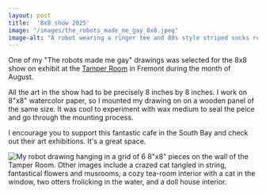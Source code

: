 ```yaml
---
layout: post
title:  '8x8 show 2025'
image: "/images/the_robots_made_me_gay_8x8.jpeg"
image-alt: "A robot wearing a ringer tee and 80s style striped socks roller skating on walkway overlooking a beach scene with palm trees, umbrellas, and chaises. Graffiti on the wall along the walkway reads \"The Robots Made Me Gay.\""
---
```

One of my "The robots made me gay" drawings was selected for the 8x8 show on exhibit at the [Tamper Room](https://www.instagram.com/tamperroom/) in Fremont during the month of August.

All the art in the show had to be precisely 8 inches by 8 inches. I work on 8"x8" watercolor paper, so I mounted my drawing on on a wooden panel of the same size. It was cool to experiment with wax medium to seal the peice and go through the mounting process.

I encourage you to support this fantastic cafe in the South Bay and check out their art exhibitions. It's a great space.

![My robot drawing hanging in a grid of 6 8"x8" pieces on the wall of the Tamper Room. Other images include a crazed cat tangled in string, fantastical flowers and musrooms, a cozy tea-room interior with a cat in the window, two otters frolicking in the water, and a doll house interior.](/images/8x8.jpeg)


